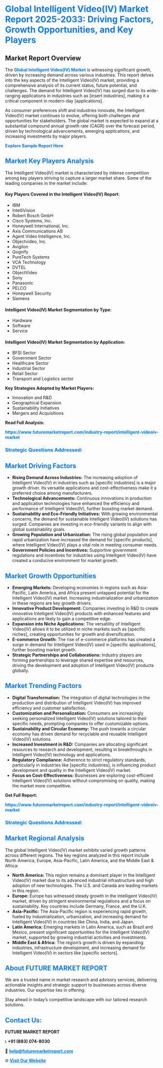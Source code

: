 <h1 style="color: #007BFF;">Global Intelligent Video(IV) Market Report 2025-2033: Driving Factors, Growth Opportunities, and Key Players</h1>

<section id="overview">
<h2>Market Report Overview</h2>
<p>The <a href="https://www.futuremarketreport.com/industry-report/intelligent-videoiv-market" style="color: #007BFF; text-decoration: none;"><strong>Global Intelligent Video(IV) Market</strong></a> is witnessing significant growth, driven by increasing demand across various industries. This report delves into the key aspects of the Intelligent Video(IV) market, providing a comprehensive analysis of its current status, future potential, and challenges. The demand for Intelligent Video(IV) has surged due to its wide-ranging applications in industries such as [insert industries], making it a critical component in modern-day [applications].</p>
<p>As consumer preferences shift and industries innovate, the Intelligent Video(IV) market continues to evolve, offering both challenges and opportunities for stakeholders. The global market is expected to expand at a substantial compound annual growth rate (CAGR) over the forecast period, driven by technological advancements, emerging applications, and increasing investments by major players.</p>
</section>

<section id="overview">
<p><a href="https://www.futuremarketreport.com/request-sample/reportId=101353" style="color: #007BFF; text-decoration: none;"><strong>Explore Sample Report Here</strong></a></p>
</section>

<section id="key-players">
<h2 style="color: #007BFF;">Market Key Players Analysis</h2>
<p>The Intelligent Video(IV) market is characterized by intense competition among key players striving to capture a larger market share. Some of the leading companies in the market include:</p>
<h4>Key Players Covered in the Intelligent Video(IV) Report:</h4>
<ul><li>IBM</li><li>IntelliVision</li><li>Robert Bosch GmbH</li><li>Cisco Systems, Inc.</li><li>Honeywell International, Inc.</li><li>Axis Communications AB</li><li>Agent Video Intelligence, Inc.</li><li>Objectvideo, Inc.</li><li>Avigilon</li><li>Qognify</li><li>PureTech Systems</li><li>VCA Technology</li><li>DVTEL</li><li>ObjectVideo</li><li>Sony</li><li>Panasonic</li><li>PELCO</li><li>Honeywell Security</li><li>Siemens</li></ul>
<h4>Intelligent Video(IV) Market Segmentation by Type:</h4>
<ul><li>Hardware</li><li>Software</li><li>Service</li></ul>

<h4>Intelligent Video(IV) Market Segmentation by Application:</h4>
<ul><li>BFSI Sector</li><li>Government Sector</li><li>Healthcare Sector</li><li>Industrial Sector</li><li>Retail Sector</li><li>Transport and Logistics sector</li></ul>
<p><strong>Key Strategies Adopted by Market Players:</strong></p>
<ul>
<li>Innovation and R&D</li>
<li>Geographical Expansion</li>
<li>Sustainability Initiatives</li>
<li>Mergers and Acquisitions</li>
</ul>
</section>

<section>
<p><strong>Read Full Analysis: </strong></p><a href="https://www.futuremarketreport.com/industry-report/intelligent-videoiv-market" style="color: #007BFF; text-decoration: none;"><strong>https://www.futuremarketreport.com/industry-report/intelligent-videoiv-market</strong></a>
<h3 style="color: #007BFF;">Strategic Questions Addressed:</h3>
</section>

<section id="driving-factors">
<h2 style="color: #007BFF;">Market Driving Factors</h2>
<ul>
<li><strong>Rising Demand Across Industries:</strong> The increasing adoption of Intelligent Video(IV) in industries such as [specific industries] is a major growth driver. Its versatile applications and cost-effectiveness make it a preferred choice among manufacturers.</li>
<li><strong>Technological Advancements:</strong> Continuous innovations in production and application technologies have enhanced the efficiency and performance of Intelligent Video(IV), further boosting market demand.</li>
<li><strong>Sustainability and Eco-Friendly Initiatives:</strong> With growing environmental concerns, the demand for sustainable Intelligent Video(IV) solutions has surged. Companies are investing in eco-friendly variants to align with global sustainability goals.</li>
<li><strong>Growing Population and Urbanization:</strong> The rising global population and rapid urbanization have increased the demand for [specific products], where Intelligent Video(IV) plays a vital role in meeting consumer needs.</li>
<li><strong>Government Policies and Incentives:</strong> Supportive government regulations and incentives for industries using Intelligent Video(IV) have created a conducive environment for market growth.</li>
</ul>
</section>

<section id="growth-opportunities">
<h2 style="color: #007BFF;">Market Growth Opportunities</h2>
<ul>
<li><strong>Emerging Markets:</strong> Developing economies in regions such as Asia-Pacific, Latin America, and Africa present untapped potential for the Intelligent Video(IV) market. Increasing industrialization and urbanization in these regions are key growth drivers.</li>
<li><strong>Innovative Product Development:</strong> Companies investing in R&D to create innovative Intelligent Video(IV) products with enhanced features and applications are likely to gain a competitive edge.</li>
<li><strong>Expansion into Niche Applications:</strong> The versatility of Intelligent Video(IV) allows it to be utilized in niche markets such as [specific niches], creating opportunities for growth and diversification.</li>
<li><strong>E-commerce Growth:</strong> The rise of e-commerce platforms has created a surge in demand for Intelligent Video(IV) used in [specific applications], further boosting market growth.</li>
<li><strong>Strategic Partnerships and Collaborations:</strong> Industry players are forming partnerships to leverage shared expertise and resources, driving the development and adoption of Intelligent Video(IV) products globally.</li>
</ul>
</section>

<section id="trending-factors">
<h2 style="color: #007BFF;">Market Trending Factors</h2>
<ul>
<li><strong>Digital Transformation:</strong> The integration of digital technologies in the production and distribution of Intelligent Video(IV) has improved efficiency and customer satisfaction.</li>
<li><strong>Customization and Personalization:</strong> Consumers are increasingly seeking personalized Intelligent Video(IV) solutions tailored to their specific needs, prompting companies to offer customizable options.</li>
<li><strong>Sustainability and Circular Economy:</strong> The push towards a circular economy has driven demand for recyclable and reusable Intelligent Video(IV) solutions.</li>
<li><strong>Increased Investment in R&D:</strong> Companies are allocating significant resources to research and development, resulting in breakthroughs in Intelligent Video(IV) technology and applications.</li>
<li><strong>Regulatory Compliance:</strong> Adherence to strict regulatory standards, particularly in industries like [specific industries], is influencing product development and quality in the Intelligent Video(IV) market.</li>
<li><strong>Focus on Cost-Effectiveness:</strong> Businesses are exploring cost-efficient Intelligent Video(IV) solutions without compromising on quality, making the market more competitive.</li>
</ul>
</section>

<section>
<p><strong>Get Full Report: </strong></p><a href="https://www.futuremarketreport.com/industry-report/intelligent-videoiv-market" style="color: #007BFF; text-decoration: none;"><strong>https://www.futuremarketreport.com/industry-report/intelligent-videoiv-market</strong></a>
<h3 style="color: #007BFF;">Strategic Questions Addressed:</h3>
</section>


<section id="regional-analysis">
<h2 style="color: #007BFF;">Market Regional Analysis</h2>
<p>The global Intelligent Video(IV) market exhibits varied growth patterns across different regions. The key regions analyzed in this report include North America, Europe, Asia-Pacific, Latin America, and the Middle East & Africa:</p>
<ul>
<li><strong>North America:</strong> This region remains a dominant player in the Intelligent Video(IV) market due to its advanced industrial infrastructure and high adoption of new technologies. The U.S. and Canada are leading markets in this region.</li>
<li><strong>Europe:</strong> Europe has witnessed steady growth in the Intelligent Video(IV) market, driven by stringent environmental regulations and a focus on sustainability. Key countries include Germany, France, and the U.K.</li>
<li><strong>Asia-Pacific:</strong> The Asia-Pacific region is experiencing rapid growth, fueled by industrialization, urbanization, and increasing demand for Intelligent Video(IV) in countries like China, India, and Japan.</li>
<li><strong>Latin America:</strong> Emerging markets in Latin America, such as Brazil and Mexico, present significant opportunities for the Intelligent Video(IV) market, supported by growing industrial activities and investments.</li>
<li><strong>Middle East & Africa:</strong> The region’s growth is driven by expanding industries, infrastructure development, and increasing demand for Intelligent Video(IV) in sectors like [specific sectors].</li>
</ul>
</section>

<footer>
<h2 style="color: #007BFF;">About FUTURE MARKET REPORT</h2>
<p>We are a trusted name in market research and advisory services, delivering actionable insights and strategic support to businesses across diverse industries. Our expertise lies in offering:</p>

<p>Stay ahead in today’s competitive landscape with our tailored research solutions.</p>

<h2 style="color: #007BFF;">Contact Us:</h2>
<p><strong>FUTURE MARKET REPORT</strong></p>
<p>📞 <strong>+91 (883) 074-8030</strong></p>
<p>📧 <strong><a href="mailto:help@futuremarketreport.com" style="color: #007BFF;">help@futuremarketreport.com</a></strong></p>
<p>🌐 <strong><a href="https://www.futuremarketreport.com/" style="color: #007BFF;">Visit Our Website</a></strong></p>
</footer>